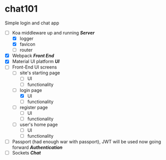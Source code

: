 # chat101
Simple login and chat app
- [ ] Koa middleware up and running  __*Server*__
  - [X] logger
  - [X] favicon
  - [ ] router
- [X] Webpack  __*Front End*__
- [X] Material UI platform  __*UI*__
- [ ] Front-End UI screens
  - [ ] site's starting page
    - [ ] UI
    - [ ] functionality
  - [ ] login page
    - [X] UI
    - [ ] functionality
  - [ ] register page
    - [ ] UI
    - [ ] functionality
  - [ ] user's home page
    - [ ] UI
    - [ ] functionality
- [ ] Passport (had enough war with passport), JWT will be used now going forward  __*Authentication*__
- [ ] Sockets  __*Chat*__
